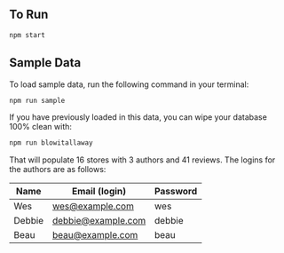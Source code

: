 ## To Run

```bash
npm start
```

## Sample Data

To load sample data, run the following command in your terminal:

```bash
npm run sample
```

If you have previously loaded in this data, you can wipe your database 100% clean with:

```bash
npm run blowitallaway
```

That will populate 16 stores with 3 authors and 41 reviews. The logins for the authors are as follows:

|Name|Email (login)|Password|
|---|---|---|
|Wes |wes@example.com|wes|
|Debbie |debbie@example.com|debbie|
|Beau|beau@example.com|beau|

